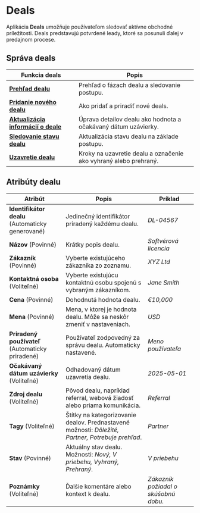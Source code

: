 # Deals

Aplikácia **Deals** umožňuje používateľom sledovať aktívne obchodné príležitosti. Deals predstavujú potvrdené leady, ktoré sa posunuli ďalej v predajnom procese.

## Správa deals

| Funkcia deals                                              | Popis                                                   |
| ---------------------------------------------------------- | ------------------------------------------------------- |
| **[Prehľad dealu](deals/deal-overview)**                    | Prehľad o fázach dealu a sledovanie postupu.           |
| **[Pridanie nového dealu](deals/adding-new-deals)**         | Ako pridať a priradiť nové deals.                      |
| **[Aktualizácia informácií o deale](deals/updating-deal-info)** | Úprava detailov dealu ako hodnota a očakávaný dátum uzávierky. |
| **[Sledovanie stavu dealu](deals/deal-status-tracking)**   | Aktualizácia stavu dealu na základe postupu.           |
| **[Uzavretie dealu](deals/deal-closure)**                  | Kroky na uzavretie dealu a označenie ako vyhraný alebo prehraný. |

## Atribúty dealu

| Atribút                   | Popis                                                                                       | Príklad          |
|---------------------------|---------------------------------------------------------------------------------------------|------------------|
| **Identifikátor dealu** (Automaticky generované) | Jedinečný identifikátor priradený každému dealu. | *DL-04567* |
| **Názov** (Povinné)       | Krátky popis dealu. | *Softvérová licencia* |
| **Zákazník** (Povinné)    | Vyberte existujúceho zákazníka zo zoznamu. | *XYZ Ltd* |
| **Kontaktná osoba** (Voliteľné) | Vyberte existujúcu kontaktnú osobu spojenú s vybraným zákazníkom. | *Jane Smith* |
| **Cena** (Povinné)        | Dohodnutá hodnota dealu. | *€10,000* |
| **Mena** (Povinné)        | Mena, v ktorej je hodnota dealu. Môže sa neskôr zmeniť v nastaveniach. | *USD* |
| **Priradený používateľ** (Automaticky priradené) | Používateľ zodpovedný za správu dealu. Automaticky nastavené. | *Meno používateľa* |
| **Očakávaný dátum uzávierky** (Voliteľné) | Odhadovaný dátum uzavretia dealu. | *2025-05-01* |
| **Zdroj dealu** (Voliteľné) | Pôvod dealu, napríklad referral, webová žiadosť alebo priama komunikácia. | *Referral* |
| **Tagy** (Voliteľné)      | Štítky na kategorizovanie dealov. Prednastavené možnosti: *Dôležité, Partner, Potrebuje prehľad*. | *Partner* |
| **Stav** (Povinné)        | Aktuálny stav dealu. Možnosti: *Nový, V priebehu, Vyhraný, Prehraný*. | *V priebehu* |
| **Poznámky** (Voliteľné)  | Ďalšie komentáre alebo kontext k dealu. | *Zákazník požiadal o skúšobnú dobu.* |
